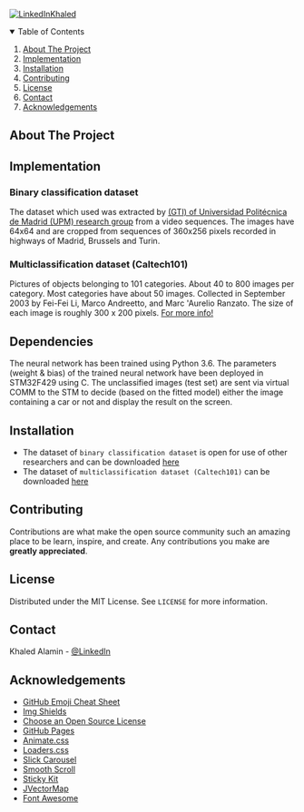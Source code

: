 <!--
*** Thanks for checking out the Best-README-Template. If you have a suggestion
*** that would make this better, please fork the repo and create a pull request
*** or simply open an issue with the tag "enhancement".
*** Thanks again! Now go create something AMAZING! :D
-->



<!-- PROJECT SHIELDS -->
<!--
*** I'm using markdown "reference style" links for readability.
*** Reference links are enclosed in brackets [ ] instead of parentheses ( ).
*** See the bottom of this document for the declaration of the reference variables
*** for contributors-url, forks-url, etc. This is an optional, concise syntax you may use.
*** https://www.markdownguide.org/basic-syntax/#reference-style-links
-->
<!-- [![MIT License][license-shield]][license-url] -->
[![LinkedInKhaled][linkedin-khaled-shield]][linkedin-khaled-url]


<!-- TABLE OF CONTENTS -->
<details open="open">
  <summary>Table of Contents</summary>
  <ol>
      <li><a href="#about-the-project">About The Project</a>
      <li><a href="#Implementation">Implementation</a></li>
      <li><a href="#installation">Installation</a></li>
      <li><a href="#contributing">Contributing</a></li>
      <li><a href="#license">License</a></li>
      <li><a href="#contact">Contact</a></li>
      <li><a href="#acknowledgements">Acknowledgements</a></li>
  </ol>
</details>



<!-- ABOUT THE PROJECT -->
## About The Project




## Implementation

### Binary classification dataset

The dataset which used was extracted by [(GTI) of Universidad Politécnica de Madrid (UPM) research group](file:///C:/Users/kalee/Desktop/car_camera_front_view/Vehicle_database_OwnCollection.html) from a video sequences. The images have 64x64 and are cropped from sequences of 360x256 pixels recorded in highways of Madrid, Brussels and Turin.

### Multiclassification dataset (Caltech101)

Pictures of objects belonging to 101 categories. About 40 to 800 images per category. Most categories have about 50 images. Collected in September 2003 by Fei-Fei Li, Marco Andreetto, and Marc 'Aurelio Ranzato.  The size of each image is roughly 300 x 200 pixels. [For more info!](http://www.vision.caltech.edu/Image_Datasets/Caltech101/)


## Dependencies 

The neural network has been trained using Python 3.6. The parameters (weight & bias) of the trained neural network have been deployed in STM32F429 using C. The unclassified images (test set) are sent via virtual COMM to the STM to decide (based on the fitted model) either the image containing a car or not and display the result on the screen.


## Installation

- The dataset of `binary classification dataset` is open for use of other researchers and can be downloaded [here](http://www.gti.ssr.upm.es/~jal/download.html)
- The dataset of `multiclassification dataset (Caltech101)` can be downloaded [here](http://www.vision.caltech.edu/Image_Datasets/Caltech101/#Download)

<!-- CONTRIBUTING -->
## Contributing

Contributions are what make the open source community such an amazing place to be learn, inspire, and create. Any contributions you make are **greatly appreciated**.




<!-- LICENSE -->
## License

Distributed under the MIT License. See `LICENSE` for more information.



<!-- CONTACT -->
## Contact

Khaled Alamin - [@LinkedIn](https://www.linkedin.com/in/khaled-alamin/)
<!--Project Link: [https://github.com/your_username/repo_name](https://github.com/your_username/repo_name)-->


<!-- ACKNOWLEDGEMENTS -->
## Acknowledgements
* [GitHub Emoji Cheat Sheet](https://www.webpagefx.com/tools/emoji-cheat-sheet)
* [Img Shields](https://shields.io)
* [Choose an Open Source License](https://choosealicense.com)
* [GitHub Pages](https://pages.github.com)
* [Animate.css](https://daneden.github.io/animate.css)
* [Loaders.css](https://connoratherton.com/loaders)
* [Slick Carousel](https://kenwheeler.github.io/slick)
* [Smooth Scroll](https://github.com/cferdinandi/smooth-scroll)
* [Sticky Kit](http://leafo.net/sticky-kit)
* [JVectorMap](http://jvectormap.com)
* [Font Awesome](https://fontawesome.com)



<!-- MARKDOWN LINKS & IMAGES -->
<!-- https://www.markdownguide.org/basic-syntax/#reference-style-links -->
[contributors-shield]: https://img.shields.io/github/contributors/othneildrew/Best-README-Template.svg?style=for-the-badge
[contributors-url]: https://github.com/KhaledAlamin/Huawei_embedded_dnn/graphs/contributors
[forks-shield]: https://img.shields.io/github/forks/othneildrew/Best-README-Template.svg?style=for-the-badge
[forks-url]: https://github.com/KhaledAlamin/Huawei_embedded_dnn/network/members
[stars-shield]: https://img.shields.io/github/stars/othneildrew/Best-README-Template.svg?style=for-the-badge
[stars-url]: https://github.com/KhaledAlamin/Huawei_embedded_dnn/stargazers
[issues-shield]: https://img.shields.io/github/issues/othneildrew/Best-README-Template.svg?style=for-the-badge
[issues-url]: https://github.com/KhaledAlamin/Huawei_embedded_dnn/issues
[license-shield]: https://img.shields.io/github/license/othneildrew/Best-README-Template.svg?style=for-the-badge
[license-url]: https://github.com/KhaledAlamin/Huawei_embedded_dnn/blob/main/LICENSE.txt
[linkedin-khaled-shield]: https://img.shields.io/badge/-LinkedIn-black.svg?style=for-the-badge&logo=linkedin&colorB=555
[linkedin-khaled-url]: https://www.linkedin.com/in/khaled-alamin/
[linkedin-eyas-shield]: https://img.shields.io/badge/-LinkedIn-black.svg?style=for-the-badge&logo=linkedin&colorB=555
[linkedin-eyas-url]: https://www.linkedin.com/in/EyasAli/
